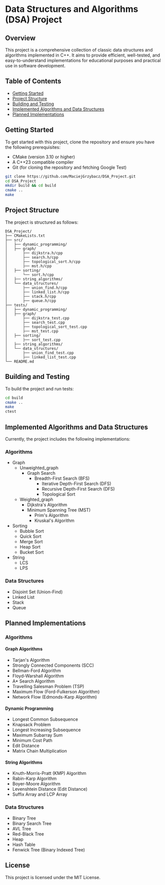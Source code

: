 # Data Structures and Algorithms (DSA) Project

## Overview

This project is a comprehensive collection of classic data structures and algorithms implemented in C++. It aims to provide efficient, well-tested, and easy-to-understand implementations for educational purposes and practical use in software development.

## Table of Contents

- [Getting Started](#getting-started)
- [Project Structure](#project-structure)
- [Building and Testing](#building-and-testing)
- [Implemented Algorithms and Data Structures](#implemented-algorithms-and-data-structures)
- [Planned Implementations](#planned-implementations)

## Getting Started

To get started with this project, clone the repository and ensure you have the following prerequisites:

- CMake (version 3.10 or higher)
- A C++23 compatible compiler
- Git (for cloning the repository and fetching Google Test)

```bash
git clone https://github.com/MaciejGrzybacz/DSA_Project.git
cd DSA_Project
mkdir build && cd build
cmake ..
make
```

## Project Structure

The project is structured as follows:

```
DSA_Project/
├── CMakeLists.txt
├── src/
│   ├── dynamic_programming/
│   ├── graph/
│       ├── dijkstra.h/cpp
│       ├── search.h/cpp
│       ├── topological_sort.h/cpp
│       ├── mst.h/cpp
│   ├── sorting/
│       └── sort.h/cpp
│   ├── string_algorithms/
│   └── data_structures/
│       ├── union_find.h/cpp
│       ├── linked_list.h/cpp
│       ├── stack.h/cpp
│       ├── queue.h/cpp
├── tests/
│   ├── dynamic_programming/
│   ├── graph/
│       ├── dijkstra_test.cpp
│       ├── search_test.cpp
│       ├── topological_sort_test.cpp
│       ├── mst_test.cpp
│   ├── sorting/
│       ├── sort_test.cpp
│   ├── string_algorithms/
│   └── data_structures/
│       ├── union_find_test.cpp
│       ├── linked_list_test.cpp
└── README.md
```

## Building and Testing

To build the project and run tests:

```bash
cd build
cmake ..
make
ctest
```

## Implemented Algorithms and Data Structures

Currently, the project includes the following implementations:

### Algorithms
- Graph
  - Unweighted_graph
    - Graph Search
      - Breadth-First Search (BFS)
        - Iterative Depth-First Search (DFS)
        - Recursive Depth-First Search (DFS)
        - Topological Sort
  - Weighted_graph
    - Dijkstra's Algorithm
    - Minimum Spanning Tree (MST)
      - Prim's Algorithm
      - Kruskal's Algorithm
- Sorting
  - Bubble Sort
  - Quick Sort
  - Merge Sort
  - Heap Sort
  - Bucket Sort
- String
  - LCS
  - LPS

### Data Structures
- Disjoint Set (Union-Find)
- Linked List
- Stack
- Queue

## Planned Implementations

### Algorithms

#### Graph Algorithms
- Tarjan's Algorithm
- Strongly Connected Components (SCC)
- Bellman-Ford Algorithm
- Floyd-Warshall Algorithm
- A* Search Algorithm
- Travelling Salesman Problem (TSP)
- Maximum Flow (Ford-Fulkerson Algorithm)
- Network Flow (Edmonds-Karp Algorithm)

#### Dynamic Programming
- Longest Common Subsequence
- Knapsack Problem
- Longest Increasing Subsequence
- Maximum Subarray Sum
- Minimum Cost Path
- Edit Distance
- Matrix Chain Multiplication

#### String Algorithms
- Knuth-Morris-Pratt (KMP) Algorithm
- Rabin-Karp Algorithm
- Boyer-Moore Algorithm
- Levenshtein Distance (Edit Distance)
- Suffix Array and LCP Array

### Data Structures
- Binary Tree
- Binary Search Tree
- AVL Tree
- Red-Black Tree
- Heap
- Hash Table
- Fenwick Tree (Binary Indexed Tree)

## License

This project is licensed under the MIT License.